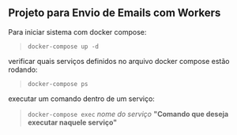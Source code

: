 ## Projeto para Envio de Emails com Workers


Para iniciar sistema com docker compose:

> `docker-compose up -d`

verificar quais serviços definidos no arquivo docker compose estão rodando:

> `docker-compose ps`

executar um comando dentro de um serviço:

> `docker-compose exec` *nome do serviço* **"Comando que deseja executar naquele serviço"**